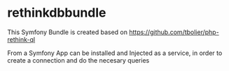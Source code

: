 # rethinkdbbundle
This Symfony Bundle is created based on https://github.com/tbolier/php-rethink-ql

From a Symfony App can be installed and Injected as a service, in order to create a connection and do the necesary queries
